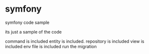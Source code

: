 # symfony

symfony code sample

its just a sample of the code

command is included
entity is included.
repository is included
view is included
env file is included
run the migration
